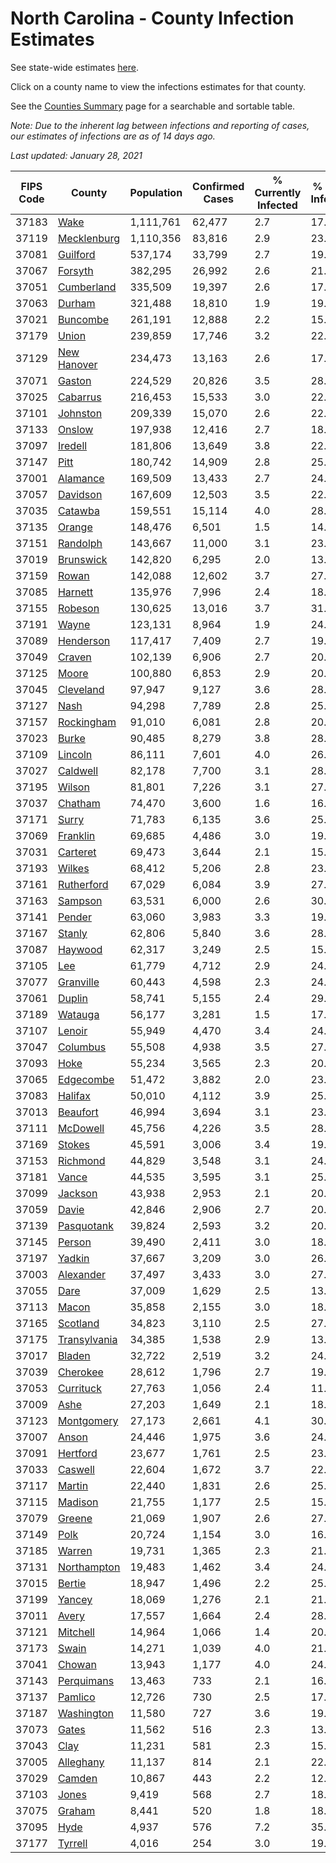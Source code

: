 # North Carolina - County Infection Estimates

See state-wide estimates [here](/infections/us-nc).

Click on a county name to view the infections estimates for that county.

See the [Counties Summary](/infections/summary-counties) page for a searchable and sortable table.

*Note: Due to the inherent lag between infections and reporting of cases, our estimates of infections are as of 14 days ago.*

*Last updated: January 28, 2021*

|   FIPS Code |                       County |   Population |   Confirmed Cases |   % Currently Infected |   % Total Infected |
|-------------|------------------------------|--------------|-------------------|------------------------|--------------------|
|       37183 |                 [Wake](wake) |    1,111,761 |            62,477 |                    2.7 |               17.3 |
|       37119 |   [Mecklenburg](mecklenburg) |    1,110,356 |            83,816 |                    2.9 |               23.8 |
|       37081 |         [Guilford](guilford) |      537,174 |            33,799 |                    2.7 |               19.2 |
|       37067 |           [Forsyth](forsyth) |      382,295 |            26,992 |                    2.6 |               21.8 |
|       37051 |     [Cumberland](cumberland) |      335,509 |            19,397 |                    2.6 |               17.5 |
|       37063 |             [Durham](durham) |      321,488 |            18,810 |                    1.9 |               19.3 |
|       37021 |         [Buncombe](buncombe) |      261,191 |            12,888 |                    2.2 |               15.0 |
|       37179 |               [Union](union) |      239,859 |            17,746 |                    3.2 |               22.6 |
|       37129 |   [New Hanover](new-hanover) |      234,473 |            13,163 |                    2.6 |               17.0 |
|       37071 |             [Gaston](gaston) |      224,529 |            20,826 |                    3.5 |               28.3 |
|       37025 |         [Cabarrus](cabarrus) |      216,453 |            15,533 |                    3.0 |               22.1 |
|       37101 |         [Johnston](johnston) |      209,339 |            15,070 |                    2.6 |               22.4 |
|       37133 |             [Onslow](onslow) |      197,938 |            12,416 |                    2.7 |               18.5 |
|       37097 |           [Iredell](iredell) |      181,806 |            13,649 |                    3.8 |               22.5 |
|       37147 |                 [Pitt](pitt) |      180,742 |            14,909 |                    2.8 |               25.3 |
|       37001 |         [Alamance](alamance) |      169,509 |            13,433 |                    2.7 |               24.5 |
|       37057 |         [Davidson](davidson) |      167,609 |            12,503 |                    3.5 |               22.7 |
|       37035 |           [Catawba](catawba) |      159,551 |            15,114 |                    4.0 |               28.6 |
|       37135 |             [Orange](orange) |      148,476 |             6,501 |                    1.5 |               14.0 |
|       37151 |         [Randolph](randolph) |      143,667 |            11,000 |                    3.1 |               23.7 |
|       37019 |       [Brunswick](brunswick) |      142,820 |             6,295 |                    2.0 |               13.4 |
|       37159 |               [Rowan](rowan) |      142,088 |            12,602 |                    3.7 |               27.5 |
|       37085 |           [Harnett](harnett) |      135,976 |             7,996 |                    2.4 |               18.1 |
|       37155 |           [Robeson](robeson) |      130,625 |            13,016 |                    3.7 |               31.0 |
|       37191 |               [Wayne](wayne) |      123,131 |             8,964 |                    1.9 |               24.3 |
|       37089 |       [Henderson](henderson) |      117,417 |             7,409 |                    2.7 |               19.7 |
|       37049 |             [Craven](craven) |      102,139 |             6,906 |                    2.7 |               20.4 |
|       37125 |               [Moore](moore) |      100,880 |             6,853 |                    2.9 |               20.6 |
|       37045 |       [Cleveland](cleveland) |       97,947 |             9,127 |                    3.6 |               28.1 |
|       37127 |                 [Nash](nash) |       94,298 |             7,789 |                    2.8 |               25.1 |
|       37157 |     [Rockingham](rockingham) |       91,010 |             6,081 |                    2.8 |               20.0 |
|       37023 |               [Burke](burke) |       90,485 |             8,279 |                    3.8 |               28.4 |
|       37109 |           [Lincoln](lincoln) |       86,111 |             7,601 |                    4.0 |               26.3 |
|       37027 |         [Caldwell](caldwell) |       82,178 |             7,700 |                    3.1 |               28.5 |
|       37195 |             [Wilson](wilson) |       81,801 |             7,226 |                    3.1 |               27.7 |
|       37037 |           [Chatham](chatham) |       74,470 |             3,600 |                    1.6 |               16.7 |
|       37171 |               [Surry](surry) |       71,783 |             6,135 |                    3.6 |               25.9 |
|       37069 |         [Franklin](franklin) |       69,685 |             4,486 |                    3.0 |               19.9 |
|       37031 |         [Carteret](carteret) |       69,473 |             3,644 |                    2.1 |               15.8 |
|       37193 |             [Wilkes](wilkes) |       68,412 |             5,206 |                    2.8 |               23.6 |
|       37161 |     [Rutherford](rutherford) |       67,029 |             6,084 |                    3.9 |               27.6 |
|       37163 |           [Sampson](sampson) |       63,531 |             6,000 |                    2.6 |               30.3 |
|       37141 |             [Pender](pender) |       63,060 |             3,983 |                    3.3 |               19.2 |
|       37167 |             [Stanly](stanly) |       62,806 |             5,840 |                    3.6 |               28.5 |
|       37087 |           [Haywood](haywood) |       62,317 |             3,249 |                    2.5 |               15.4 |
|       37105 |                   [Lee](lee) |       61,779 |             4,712 |                    2.9 |               24.5 |
|       37077 |       [Granville](granville) |       60,443 |             4,598 |                    2.3 |               24.7 |
|       37061 |             [Duplin](duplin) |       58,741 |             5,155 |                    2.4 |               29.6 |
|       37189 |           [Watauga](watauga) |       56,177 |             3,281 |                    1.5 |               17.6 |
|       37107 |             [Lenoir](lenoir) |       55,949 |             4,470 |                    3.4 |               24.5 |
|       37047 |         [Columbus](columbus) |       55,508 |             4,938 |                    3.5 |               27.7 |
|       37093 |                 [Hoke](hoke) |       55,234 |             3,565 |                    2.3 |               20.3 |
|       37065 |       [Edgecombe](edgecombe) |       51,472 |             3,882 |                    2.0 |               23.7 |
|       37083 |           [Halifax](halifax) |       50,010 |             4,112 |                    3.9 |               25.2 |
|       37013 |         [Beaufort](beaufort) |       46,994 |             3,694 |                    3.1 |               23.6 |
|       37111 |         [McDowell](mcdowell) |       45,756 |             4,226 |                    3.5 |               28.0 |
|       37169 |             [Stokes](stokes) |       45,591 |             3,006 |                    3.4 |               19.5 |
|       37153 |         [Richmond](richmond) |       44,829 |             3,548 |                    3.1 |               24.2 |
|       37181 |               [Vance](vance) |       44,535 |             3,595 |                    3.1 |               25.3 |
|       37099 |           [Jackson](jackson) |       43,938 |             2,953 |                    2.1 |               20.3 |
|       37059 |               [Davie](davie) |       42,846 |             2,906 |                    2.7 |               20.6 |
|       37139 |     [Pasquotank](pasquotank) |       39,824 |             2,593 |                    3.2 |               20.0 |
|       37145 |             [Person](person) |       39,490 |             2,411 |                    3.0 |               18.2 |
|       37197 |             [Yadkin](yadkin) |       37,667 |             3,209 |                    3.0 |               26.2 |
|       37003 |       [Alexander](alexander) |       37,497 |             3,433 |                    3.0 |               27.2 |
|       37055 |                 [Dare](dare) |       37,009 |             1,629 |                    2.5 |               13.1 |
|       37113 |               [Macon](macon) |       35,858 |             2,155 |                    3.0 |               18.6 |
|       37165 |         [Scotland](scotland) |       34,823 |             3,110 |                    2.5 |               27.4 |
|       37175 | [Transylvania](transylvania) |       34,385 |             1,538 |                    2.9 |               13.1 |
|       37017 |             [Bladen](bladen) |       32,722 |             2,519 |                    3.2 |               24.1 |
|       37039 |         [Cherokee](cherokee) |       28,612 |             1,796 |                    2.7 |               19.2 |
|       37053 |       [Currituck](currituck) |       27,763 |             1,056 |                    2.4 |               11.1 |
|       37009 |                 [Ashe](ashe) |       27,203 |             1,649 |                    2.1 |               18.2 |
|       37123 |     [Montgomery](montgomery) |       27,173 |             2,661 |                    4.1 |               30.7 |
|       37007 |               [Anson](anson) |       24,446 |             1,975 |                    3.6 |               24.7 |
|       37091 |         [Hertford](hertford) |       23,677 |             1,761 |                    2.5 |               23.4 |
|       37033 |           [Caswell](caswell) |       22,604 |             1,672 |                    3.7 |               22.3 |
|       37117 |             [Martin](martin) |       22,440 |             1,831 |                    2.6 |               25.1 |
|       37115 |           [Madison](madison) |       21,755 |             1,177 |                    2.5 |               15.5 |
|       37079 |             [Greene](greene) |       21,069 |             1,907 |                    2.6 |               27.7 |
|       37149 |                 [Polk](polk) |       20,724 |             1,154 |                    3.0 |               16.9 |
|       37185 |             [Warren](warren) |       19,731 |             1,365 |                    2.3 |               21.6 |
|       37131 |   [Northampton](northampton) |       19,483 |             1,462 |                    3.4 |               24.2 |
|       37015 |             [Bertie](bertie) |       18,947 |             1,496 |                    2.2 |               25.2 |
|       37199 |             [Yancey](yancey) |       18,069 |             1,276 |                    2.1 |               21.5 |
|       37011 |               [Avery](avery) |       17,557 |             1,664 |                    2.4 |               28.1 |
|       37121 |         [Mitchell](mitchell) |       14,964 |             1,066 |                    1.4 |               20.7 |
|       37173 |               [Swain](swain) |       14,271 |             1,039 |                    4.0 |               21.7 |
|       37041 |             [Chowan](chowan) |       13,943 |             1,177 |                    4.0 |               24.8 |
|       37143 |     [Perquimans](perquimans) |       13,463 |               733 |                    2.1 |               16.6 |
|       37137 |           [Pamlico](pamlico) |       12,726 |               730 |                    2.5 |               17.2 |
|       37187 |     [Washington](washington) |       11,580 |               727 |                    3.6 |               19.4 |
|       37073 |               [Gates](gates) |       11,562 |               516 |                    2.3 |               13.5 |
|       37043 |                 [Clay](clay) |       11,231 |               581 |                    2.3 |               15.5 |
|       37005 |       [Alleghany](alleghany) |       11,137 |               814 |                    2.1 |               22.5 |
|       37029 |             [Camden](camden) |       10,867 |               443 |                    2.2 |               12.5 |
|       37103 |               [Jones](jones) |        9,419 |               568 |                    2.7 |               18.4 |
|       37075 |             [Graham](graham) |        8,441 |               520 |                    1.8 |               18.4 |
|       37095 |                 [Hyde](hyde) |        4,937 |               576 |                    7.2 |               35.1 |
|       37177 |           [Tyrrell](tyrrell) |        4,016 |               254 |                    3.0 |               19.6 |